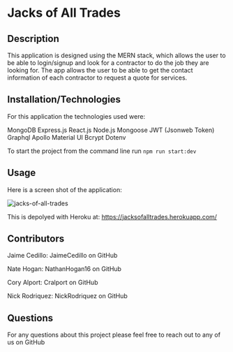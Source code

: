 # Jacks of All Trades

## Description

This application is designed using the MERN stack, which allows the user to be able to login/signup and look for a contractor to do the job they are looking for.  The app allows the user to be able to get the contact information of each contractor to request a quote for services.

## Installation/Technologies

For this application the technologies used were:

MongoDB
Express.js
React.js
Node.js
Mongoose
JWT (Jsonweb Token)
Graphql
Apollo
Material UI
Bcrypt 
Dotenv

To start the project from the command line run ```npm run start:dev```

## Usage

Here is a screen shot of the application: 

![jacks-of-all-trades](https://user-images.githubusercontent.com/77599683/124376732-aa2fd080-dc65-11eb-9016-27ce5fc5eec8.png)

This is depolyed with Heroku at: https://jacksofalltrades.herokuapp.com/

## Contributors

Jaime Cedillo: JaimeCedillo on GitHub

Nate Hogan: NathanHogan16 on GitHub

Cory Alport: Cralport on GitHub

Nick Rodriquez: NickRodriquez on GitHub

## Questions

For any questions about this project please feel free to reach out to any of us on GitHub
